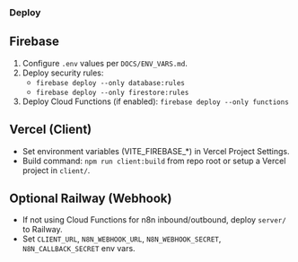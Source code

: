 ### Deploy

## Firebase
1) Configure `.env` values per `DOCS/ENV_VARS.md`.
2) Deploy security rules:
   - `firebase deploy --only database:rules`
   - `firebase deploy --only firestore:rules`
3) Deploy Cloud Functions (if enabled): `firebase deploy --only functions`

## Vercel (Client)
- Set environment variables (VITE_FIREBASE_*) in Vercel Project Settings.
- Build command: `npm run client:build` from repo root or setup a Vercel project in `client/`.

## Optional Railway (Webhook)
- If not using Cloud Functions for n8n inbound/outbound, deploy `server/` to Railway.
- Set `CLIENT_URL`, `N8N_WEBHOOK_URL`, `N8N_WEBHOOK_SECRET`, `N8N_CALLBACK_SECRET` env vars.


